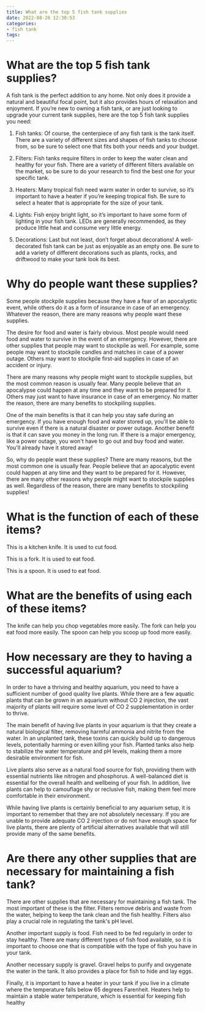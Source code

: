 ```yaml
---
title: What are the top 5 fish tank supplies
date: 2022-08-26 12:30:53
categories:
- fish tank
tags:
---
```



#  What are the top 5 fish tank supplies?

A fish tank is the perfect addition to any home. Not only does it provide a natural and beautiful focal point, but it also provides hours of relaxation and enjoyment. If you’re new to owning a fish tank, or are just looking to upgrade your current tank supplies, here are the top 5 fish tank supplies you need:

1. Fish tanks: Of course, the centerpiece of any fish tank is the tank itself. There are a variety of different sizes and shapes of fish tanks to choose from, so be sure to select one that fits both your needs and your budget.

2. Filters: Fish tanks require filters in order to keep the water clean and healthy for your fish. There are a variety of different filters available on the market, so be sure to do your research to find the best one for your specific tank.

3. Heaters: Many tropical fish need warm water in order to survive, so it’s important to have a heater if you’re keeping tropical fish. Be sure to select a heater that is appropriate for the size of your tank.

4. Lights: Fish enjoy bright light, so it’s important to have some form of lighting in your fish tank. LEDs are generally recommended, as they produce little heat and consume very little energy.

5. Decorations: Last but not least, don’t forget about decorations! A well-decorated fish tank can be just as enjoyable as an empty one. Be sure to add a variety of different decorations such as plants, rocks, and driftwood to make your tank look its best.

#  Why do people want these supplies?

Some people stockpile supplies because they have a fear of an apocalyptic event, while others do it as a form of insurance in case of an emergency. Whatever the reason, there are many reasons why people want these supplies.

The desire for food and water is fairly obvious. Most people would need food and water to survive in the event of an emergency. However, there are other supplies that people may want to stockpile as well. For example, some people may want to stockpile candles and matches in case of a power outage. Others may want to stockpile first-aid supplies in case of an accident or injury.

There are many reasons why people might want to stockpile supplies, but the most common reason is usually fear. Many people believe that an apocalypse could happen at any time and they want to be prepared for it. Others may just want to have insurance in case of an emergency. No matter the reason, there are many benefits to stockpiling supplies.

One of the main benefits is that it can help you stay safe during an emergency. If you have enough food and water stored up, you'll be able to survive even if there is a natural disaster or power outage. Another benefit is that it can save you money in the long run. If there is a major emergency, like a power outage, you won't have to go out and buy food and water. You'll already have it stored away!

So, why do people want these supplies? There are many reasons, but the most common one is usually fear. People believe that an apocalyptic event could happen at any time and they want to be prepared for it. However, there are many other reasons why people might want to stockpile supplies as well. Regardless of the reason, there are many benefits to stockpiling supplies!

#  What is the function of each of these items?

This is a kitchen knife. It is used to cut food.

This is a fork. It is used to eat food.

This is a spoon. It is used to eat food.

# What are the benefits of using each of these items?



The knife can help you chop vegetables more easily. The fork can help you eat food more easily. The spoon can help you scoop up food more easily.

#  How necessary are they to having a successful aquarium?

In order to have a thriving and healthy aquarium, you need to have a sufficient number of good quality live plants. While there are a few aquatic plants that can be grown in an aquarium without CO 2 injection, the vast majority of plants will require some level of CO 2 supplementation in order to thrive.

The main benefit of having live plants in your aquarium is that they create a natural biological filter, removing harmful ammonia and nitrite from the water. In an unplanted tank, these toxins can quickly build up to dangerous levels, potentially harming or even killing your fish. Planted tanks also help to stabilize the water temperature and pH levels, making them a more desirable environment for fish.

Live plants also serve as a natural food source for fish, providing them with essential nutrients like nitrogen and phosphorus. A well-balanced diet is essential for the overall health and wellbeing of your fish. In addition, live plants can help to camouflage shy or reclusive fish, making them feel more comfortable in their environment.

While having live plants is certainly beneficial to any aquarium setup, it is important to remember that they are not absolutely necessary. If you are unable to provide adequate CO 2 injection or do not have enough space for live plants, there are plenty of artificial alternatives available that will still provide many of the same benefits.

#  Are there any other supplies that are necessary for maintaining a fish tank?

There are other supplies that are necessary for maintaining a fish tank. The most important of these is the filter. Filters remove debris and waste from the water, helping to keep the tank clean and the fish healthy. Filters also play a crucial role in regulating the tank's pH level.

Another important supply is food. Fish need to be fed regularly in order to stay healthy. There are many different types of fish food available, so it is important to choose one that is compatible with the type of fish you have in your tank.

Another necessary supply is gravel. Gravel helps to purify and oxygenate the water in the tank. It also provides a place for fish to hide and lay eggs.

Finally, it is important to have a heater in your tank if you live in a climate where the temperature falls below 65 degrees Farenheit. Heaters help to maintain a stable water temperature, which is essential for keeping fish healthy